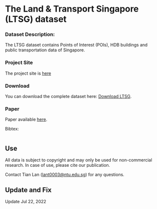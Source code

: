# The Land &amp; Transport Singapore (LTSG) dataset

### Dataset Description:
The LTSG dataset contains Points of Interest (POIs), HDB buildings and public transportation data of Singapore.

### Project Site
The project site is [here]()

### Download
You can download the complete dataset here: [Download LTSG]().


### Paper
Paper available [here]().

Bibtex:
```
```

Use
---
All data is subject to copyright and may only be used for non-commercial research. In case of use, please cite our publication.

Contact Tian Lan (lant0003@ntu.edu.sg) for any questions.

Update and Fix
-----
Update Jul 22, 2022
